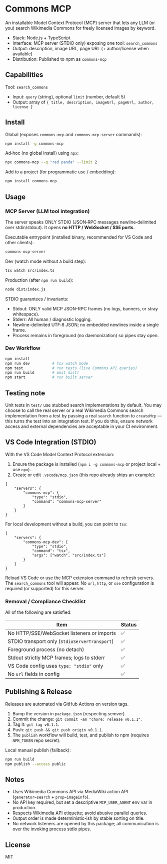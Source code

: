 # Commons MCP

An installable Model Context Protocol (MCP) server that lets any LLM (or you) search Wikimedia Commons for freely licensed images by keyword.

- Stack: Node.js + TypeScript
- Interface: MCP server (STDIO only) exposing one tool: `search_commons`
- Output: description, image URL, page URL (+ author/license when available)
- Distribution: Published to npm as `commons-mcp`

## Capabilities

Tool: `search_commons`

- Input: `query` (string), optional `limit` (number, default 5)
- Output: array of `{ title, description, imageUrl, pageUrl, author, license }`

## Install

Global (exposes `commons-mcp` and `commons-mcp-server` commands):

```sh
npm install -g commons-mcp
```

Ad‑hoc (no global install) using `npx`:

```sh
npx commons-mcp --q "red panda" --limit 2
```

Add to a project (for programmatic use / embedding):

```sh
npm install commons-mcp
```

## Usage

### MCP Server (LLM tool integration)

The server speaks ONLY STDIO (JSON‑RPC messages newline‑delimited over stdin/stdout). It opens **no HTTP / WebSocket / SSE ports**.

Executable entrypoint (installed binary, recommended for VS Code and other clients):

```sh
commons-mcp-server
```

Dev (watch mode without a build step):

```sh
tsx watch src/index.ts
```

Production (after `npm run build`):

```sh
node dist/index.js
```

STDIO guarantees / invariants:

- Stdout: ONLY valid MCP JSON-RPC frames (no logs, banners, or stray whitespace).
- Stderr: All human / diagnostic logging.
- Newline-delimited UTF‑8 JSON; no embedded newlines inside a single frame.
- Process remains in foreground (no daemonization) so pipes stay open.

### Dev Workflow

```sh
npm install
npm run dev          # tsx watch mode
npm test             # run tests (live Commons API queries)
npm run build        # emit dist/
npm start            # run built server
```

## Testing note

Unit tests in `test/` use stubbed search implementations by default. You may
choose to call the real server or a real Wikimedia Commons search implementation
from a test by passing a real `search` function to `createMcp` — this turns the
test into an integration test. If you do this, ensure network access and
external dependencies are acceptable in your CI environment.

## VS Code Integration (STDIO)

With the VS Code Model Context Protocol extension:

1. Ensure the package is installed (`npm i -g commons-mcp` or project local + use `npx`).
2. Create or edit `.vscode/mcp.json` (this repo already ships an example):

```jsonc
{
    "servers": {
        "commons-mcp": {
            "type": "stdio",
            "command": "commons-mcp-server"
        }
    }
}
```

For local development without a build, you can point to `tsx`:

```jsonc
{
    "servers": {
        "commons-mcp-dev": {
            "type": "stdio",
            "command": "tsx",
            "args": ["watch", "src/index.ts"]
        }
    }
}
```

Reload VS Code or use the MCP extension command to refresh servers. The `search_commons` tool will appear. No `url`, `http`, or `sse` configuration is required (or supported) for this server.

### Removal / Compliance Checklist

All of the following are satisfied:

| Item | Status |
| ---- | ------ |
| No HTTP/SSE/WebSocket listeners or imports | ✅ |
| STDIO transport only (`StdioServerTransport`) | ✅ |
| Foreground process (no detach) | ✅ |
| Stdout strictly MCP frames; logs to stderr | ✅ |
| VS Code config uses `type: "stdio"` only | ✅ |
| No `url` fields in config | ✅ |

## Publishing & Release

Releases are automated via GitHub Actions on version tags.

1. Bump the version in `package.json` (respecting semver).
2. Commit the change: `git commit -am "chore: release v0.1.1"`.
3. Tag it: `git tag v0.1.1`.
4. Push: `git push && git push origin v0.1.1`.
5. The `publish` workflow will build, test, and publish to npm (requires `NPM_TOKEN` repo secret).

Local manual publish (fallback):

```sh
npm run build
npm publish --access public
```

## Notes

- Uses Wikimedia Commons API via MediaWiki action API (`generator=search` + `prop=imageinfo`).
- No API key required, but set a descriptive `MCP_USER_AGENT` env var in production.
- Respects Wikimedia API etiquette; avoid abusive parallel queries.
- Output order is made deterministic-ish by stable sorting on title.
- No network listeners are opened by this package; all communication is over the invoking process stdio pipes.

## License

MIT
